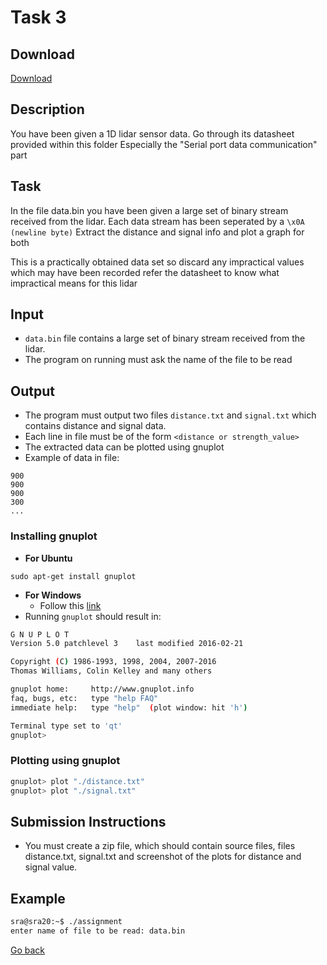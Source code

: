 # Task 3
## Download 
[Download](https://github.com/SRA-VJTI/eklavya2020-assignments/releases/download/eklavya/Assignment_3.zip)
## Description
You have been given a 1D lidar sensor data.
Go through its datasheet provided within this folder
Especially the "Serial port data communication" part

## Task
In the file data.bin
you have been given a large set of binary stream received from the lidar.
Each data stream has been seperated by a `\x0A (newline byte)`
Extract the distance and signal info and plot a graph for both

This is a practically obtained data set
so discard any impractical values which may have been recorded
refer the datasheet to know what impractical means for this lidar

## Input
* `data.bin` file contains a large set of binary stream received from the lidar.
* The program on running must ask the name of the file to be read

## Output
* The program must output two files `distance.txt` and `signal.txt` which contains distance and signal data.
* Each line in file must be of the form `<distance or strength_value>`
* The extracted data can be plotted using gnuplot 
* Example of data in file: 

 ```
 900
 900
 900
 300
 ...
 ```
 
### Installing gnuplot
* **For Ubuntu**    

```
sudo apt-get install gnuplot
```
* **For Windows**    
    * Follow this [link](https://www.youtube.com/watch?v=L-YPZDe_BYw&feature=youtu.be)
* Running `gnuplot` should result in:   

```bash
G N U P L O T
Version 5.0 patchlevel 3    last modified 2016-02-21 

Copyright (C) 1986-1993, 1998, 2004, 2007-2016
Thomas Williams, Colin Kelley and many others

gnuplot home:     http://www.gnuplot.info
faq, bugs, etc:   type "help FAQ"
immediate help:   type "help"  (plot window: hit 'h')

Terminal type set to 'qt'
gnuplot>
```

### Plotting using gnuplot

```bash
gnuplot> plot "./distance.txt"  
gnuplot> plot "./signal.txt"
```

## Submission Instructions
* You must create a zip file, which should contain source files, files distance.txt, signal.txt and screenshot of the plots for distance and signal value.

## Example

```bash
sra@sra20:~$ ./assignment
enter name of file to be read: data.bin
```

[Go back](tasks.md)
